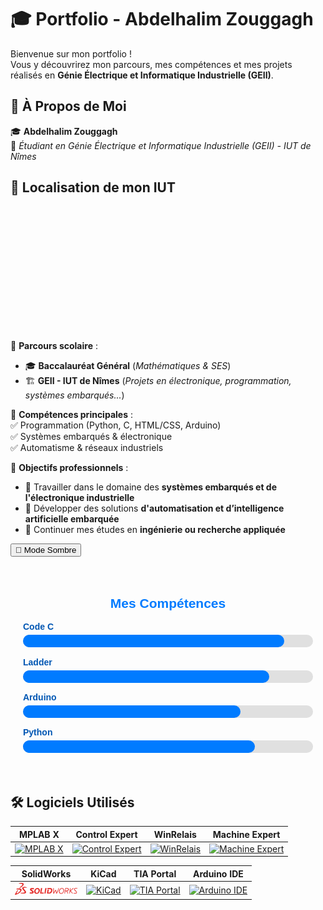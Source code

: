 # 🎓 Portfolio - Abdelhalim Zouggagh   

Bienvenue sur mon portfolio !  
Vous y découvrirez mon parcours, mes compétences et mes projets réalisés en **Génie Électrique et Informatique Industrielle (GEII)**.  
 

## 🏅 À Propos de Moi  

🎓 <strong>Abdelhalim Zouggagh</strong>  
📍 <em>Étudiant en Génie Électrique et Informatique Industrielle (GEII) - IUT de Nîmes</em>  

<h2>📍 Localisation de mon IUT</h2>
<div id="map" style="width: 100%; height: 200px;"></div>

<!-- Ajout de Leaflet.js -->
<link rel="stylesheet" href="https://unpkg.com/leaflet@1.9.4/dist/leaflet.css" />
<script src="https://unpkg.com/leaflet@1.9.4/dist/leaflet.js"></script>

<script>
  var map = L.map('map').setView([43.807772, 4.360149], 15);
  L.tileLayer('https://{s}.tile.openstreetmap.org/{z}/{x}/{y}.png', {
    attribution: '© OpenStreetMap contributors'
  }).addTo(map);

  L.marker([43.807772, 4.360149]).addTo(map)
    .bindPopup('📍 IUT de Nîmes - 8 Rue Jules Raimu')
    .openPopup();
</script>

🔹 **Parcours scolaire** :  
- 🎓 **Baccalauréat Général** (*Mathématiques & SES*)  
- 🏗️ **GEII - IUT de Nîmes** (*Projets en électronique, programmation, systèmes embarqués...*)  

🔹 **Compétences principales** :  
✅ Programmation (Python, C, HTML/CSS, Arduino)  
✅ Systèmes embarqués & électronique  
✅ Automatisme & réseaux industriels  


🔹 **Objectifs professionnels** :  
- 📡 Travailler dans le domaine des **systèmes embarqués et de l'électronique industrielle**  
- 🤖 Développer des solutions **d'automatisation et d’intelligence artificielle embarquée**  
- 🚀 Continuer mes études en **ingénierie ou recherche appliquée**  















<button id="dark-mode-toggle">🌙 Mode Sombre</button>

<script>
  document.getElementById("dark-mode-toggle").addEventListener("click", function () {
    document.body.classList.toggle("dark-mode");
  });
</script>

<style>
  .skills-container {
    max-width: 600px;
    margin: auto;
    padding: 20px;
    font-family: Arial, sans-serif;
  }

  .skills-container h2 {
    text-align: center;
    color: #007BFF; /* Bleu */
  }

  .skill {
    margin-bottom: 15px;
  }

  label {
    display: block;
    margin-bottom: 5px;
    font-weight: bold;
    color: #0056b3;
  }

  progress {
    width: 100%;
    height: 20px;
    -webkit-appearance: none;
    appearance: none;
  }

  progress::-webkit-progress-bar {
    background-color: #e0e0e0;
    border-radius: 10px;
  }

  progress::-webkit-progress-value {
    background-color: #007BFF; /* Bleu */
    border-radius: 10px;
  }

  progress::-moz-progress-bar {
    background-color: #007BFF; /* Bleu pour Firefox */
    border-radius: 10px;
  }
</style>

<div class="skills-container">
  <h2>Mes Compétences</h2>

  <div class="skill">
    <label for="html">Code C</label>
    <progress id="html" value="90" max="100"></progress>
  </div>

  <div class="skill">
    <label for="css">Ladder</label>
    <progress id="css" value="85" max="100"></progress>
  </div>

  <div class="skill">
    <label for="js">Arduino</label>
    <progress id="js" value="75" max="100"></progress>
  </div>

  <div class="skill">
    <label for="python">Python</label>
    <progress id="python" value="80" max="100"></progress>
  </div>
</div>

<style>
    .skills-container {
        padding: 20px;
    }
    .skill {
        margin-bottom: 15px;
    }
    label {
        display: block;
        margin-bottom: 5px;
    }
    progress {
        width: 100%;
        height: 20px;
    }
</style>

## 🛠️ Logiciels Utilisés

| MPLAB X | Control Expert | WinRelais | Machine Expert |
|---------|----------------|-----------|----------------|
| [![MPLAB X](images/mplabx.png)](#mplabx) | [![Control Expert](images/controlexpert.png)](#controlexpert) | [![WinRelais](images/winrelais.png)](#winrelais) | [![Machine Expert](images/machineexpert.png)](#machineexpert) |

| SolidWorks | KiCad | TIA Portal | Arduino IDE |
|------------|-------|------------|--------------|
| <a href="#solidworks"><img src="images/solidworks-logo.jpg" alt="SolidWorks" width="100"/></a> | <a href="#kicad"><img src="images/image-kikad.jpg" alt="KiCad" width="100"/></a> | <a href="#tiaportal"><img src="images/tiaportal.png" alt="TIA Portal" width="100"/></a> | <a href="#arduino"><img src="images/arduino.png" alt="Arduino IDE" width="100"/></a>

